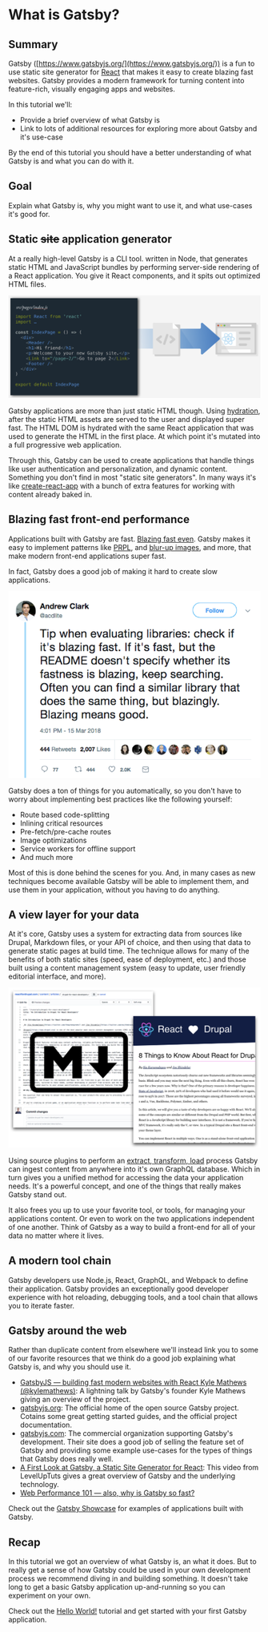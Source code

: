 # What is Gatsby?

## Summary

Gatsby ([https://www.gatsbyjs.org/](https://www.gatsbyjs.org/)) is a fun to use static site generator for [React](https://reactjs.org/) that makes it easy to create blazing fast websites. Gatsby provides a modern framework for turning content into feature-rich, visually engaging apps and websites.

In this tutorial we'll:

- Provide a brief overview of what Gatsby is
- Link to lots of additional resources for exploring more about Gatsby and it's use-case

By the end of this tutorial you should have a better understanding of what Gatsby is and what you can do with it.

## Goal

Explain what Gatsby is, why you might want to use it, and what use-cases it's good for.

## Static ~~site~~ application generator

At a really high-level Gatsby is a CLI tool. written in Node, that generates static HTML and JavaScript bundles by performing server-side rendering of a React application. You give it React components, and it spits out optimized HTML files.

![Illustration showing React component being converted to static HTML.](/content/gatsby/images/gatsby-and-drupal.png)

Gatsby applications are more than just static HTML though. Using [hydration](https://medium.com/@baphemot/understanding-reactjs-data-hydration-initialization-bacbb790c7cb), after the static HTML assets are served to the user and displayed super fast. The HTML DOM is hydrated with the same React application that was used to generate the HTML in the first place. At which point it's mutated into a full progressive web application.

Through this, Gatsby can be used to create applications that handle things like user authentication and personalization, and dynamic content. Something you don't find in most "static site generators". In many ways it's like [create-react-app](https://github.com/facebook/create-react-app) with a bunch of extra features for working with content already baked in.

## Blazing fast front-end performance

Applications built with Gatsby are fast. [Blazing fast even](https://www.gatsbyjs.org/blog/2017-09-13-why-is-gatsby-so-fast/). Gatsby makes it easy to implement patterns like [PRPL](https://developers.google.com/web/fundamentals/performance/prpl-pattern/), and [blur-up images](https://jmperezperez.com/medium-image-progressive-loading-placeholder/), and more, that make modern front-end applications super fast.

In fact, Gatsby does a good job of making it hard to create slow applications.

![Tweet from @acdlite says; Tip: When evaluating libraries check if it's blazing fast.If it's fast, but the README doesn't specify whether its fastness is blazing, keep searching. Often you can find a similar library that does the same thing, but blazingly. Blazing means good.](/content/gatsby/images/acdlite-tweet.png)

Gatsby does a ton of things for you automatically, so you don't have to worry about implementing best practices like the following yourself:

- Route based code-splitting
- Inlining critical resources
- Pre-fetch/pre-cache routes
- Image optimizations
- Service workers for offline support
- And much more

Most of this is done behind the scenes for you. And, in many cases as new techniques become available Gatsby will be able to implement them, and use them in your application, without you having to do anything.

## A view layer for your data

At it's core, Gatsby uses a system for extracting data from sources like Drupal, Markdown files, or your API of choice, and then using that data to generate static pages at build time. The technique allows for many of the benefits of both static sites (speed, ease of deployment, etc.) and those built using a content management system (easy to update, user friendly editorial interface, and more).

![Illustration showing screenshots of a markdown document and a rendered HTML document implying that  Gatsby can convert one to the other.](/content/gatsby/images/gatsby-markdown.png)

Using source plugins to perform an [extract, transform, load](https://en.wikipedia.org/wiki/Extract,_transform,_load) process Gatsby can ingest content from anywhere into it's own GraphQL database. Which in turn gives you a unified method for accessing the data your application needs. It's a powerful concept, and one of the things that really makes Gatsby stand out.

It also frees you up to use your favorite tool, or tools, for managing your applications content. Or even to work on the two applications independent of one another. Think of Gatsby as a way to build a front-end for all of your data no matter where it lives.

## A modern tool chain

Gatsby developers use Node.js, React, GraphQL, and Webpack to define their application. Gatsby provides an exceptionally good developer experience with hot reloading, debugging tools, and a tool chain that allows you to iterate faster.

## Gatsby around the web

Rather than duplicate content from elsewhere we'll instead link you to some of our favorite resources that we think do a good job explaining what Gatsby is, and why you should use it.

- [GatsbyJS — building fast modern websites with React Kyle Mathews (@kylemathews)](https://www.youtube.com/watch?v=-EftEYczRVI): A lightning talk by Gatsby's founder Kyle Mathews giving an overview of the project.
- [gatsbyjs.org](https://www.gatsbyjs.com/): The official home of the open source Gatsby project. Cotains some great getting started guides, and the official project documentation.
- [gatsbyjs.com](https://www.gatsbyjs.com/): The commercial organization supporting Gatsby's development. Their site does a good job of selling the feature set of Gatsby and providing some example use-cases for the types of things that Gatsby does really well.
- [A First Look at Gatsby, a Static Site Generator for React](https://www.youtube.com/watch?v=CSemYFzHAtU): This video from LevelUpTuts gives a great overview of Gatsby and the underlying technology.
- [Web Performance 101 — also, why is Gatsby so fast?](https://www.gatsbyjs.org/blog/2017-09-13-why-is-gatsby-so-fast/)

Check out the [Gatsby Showcase](https://www.gatsbyjs.org/showcase/) for examples of applications built with Gatsby.

## Recap

In this tutorial we got an overview of what Gatsby is, an what it does. But to really get a sense of how Gatsby could be used in your own development process we recommend diving in and building something. It doesn't take long to get a basic Gatsby application up-and-running so you can experiment on your own.

Check out the [Hello World!](/content/gatsby/hello-world.md) tutorial and get started with your first Gatsby application.
